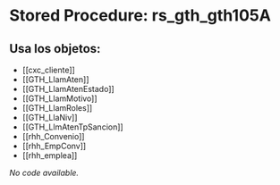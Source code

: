 # Stored Procedure: rs_gth_gth105A

## Usa los objetos:
- [[cxc_cliente]]
- [[GTH_LlamAten]]
- [[GTH_LlamAtenEstado]]
- [[GTH_LlamMotivo]]
- [[GTH_LlamRoles]]
- [[GTH_LlaNiv]]
- [[GTH_LlmAtenTpSancion]]
- [[rhh_Convenio]]
- [[rhh_EmpConv]]
- [[rhh_emplea]]

*No code available.*
